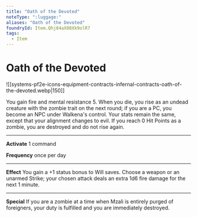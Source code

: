 ```yaml
---
title: "Oath of the Devoted"
noteType: ":luggage:"
aliases: "Oath of the Devoted"
foundryId: Item.Qhj84aX08Xk9olR7
tags:
  - Item
---
```


# Oath of the Devoted
![[systems-pf2e-icons-equipment-contracts-infernal-contracts-oath-of-the-devoted.webp|150]]

You gain fire and mental resistance 5. When you die, you rise as an undead creature with the zombie trait on the next round; if you are a PC, you become an NPC under Walkena's control. Your stats remain the same, except that your alignment changes to evil. If you reach 0 Hit Points as a zombie, you are destroyed and do not rise again.

* * *

**Activate** 1 command

**Frequency** once per day

* * *

**Effect** You gain a +1 status bonus to Will saves. Choose a weapon or an unarmed Strike; your chosen attack deals an extra 1d6 fire damage for the next 1 minute.

* * *

**Special** If you are a zombie at a time when Mzali is entirely purged of foreigners, your duty is fulfilled and you are immediately destroyed.

